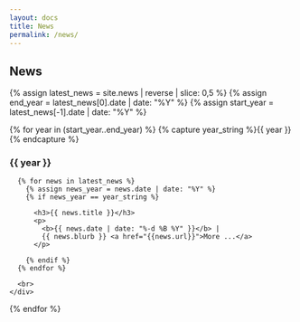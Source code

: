 ```yaml
---
layout: docs
title: News
permalink: /news/
---
```

## News

{% assign latest_news = site.news | reverse | slice: 0,5 %}
{% assign end_year = latest_news[0].date | date: "%Y" %}
{% assign start_year = latest_news[-1].date | date: "%Y" %}

{% for year in (start_year..end_year) %}
  {% capture year_string %}{{ year }}{% endcapture %}
  
  <div class="usa-grid-full">
    <div class="usa-width-one-third">
      <h3>{{ year }}</h3>
    </div>
    <div class="usa-width-two-thirds">
      
      {% for news in latest_news %}
        {% assign news_year = news.date | date: "%Y" %}
        {% if news_year == year_string %}
      
          <h3>{{ news.title }}</h3>
          <p>
            <b>{{ news.date | date: "%-d %B %Y" }}</b> | 
            {{ news.blurb }} <a href="{{news.url}}">More ...</a>
          </p>
      
        {% endif %}
      {% endfor %}
      
      <br>
    </div>
  </div>
  
{% endfor %}
